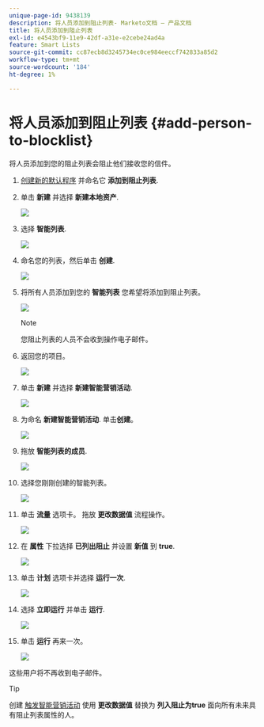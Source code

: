 ```yaml
---
unique-page-id: 9438139
description: 将人员添加到阻止列表- Marketo文档 — 产品文档
title: 将人员添加到阻止列表
exl-id: e4543bf9-11e9-42df-a31e-e2cebe24ad4a
feature: Smart Lists
source-git-commit: cc87ecb8d3245734ec0ce984eeccf742833a85d2
workflow-type: tm+mt
source-wordcount: '184'
ht-degree: 1%

---
```


# 将人员添加到阻止列表 {#add-person-to-blocklist}

将人员添加到您的阻止列表会阻止他们接收您的信件。

1. [创建新的默认程序](/help/marketo/product-docs/core-marketo-concepts/programs/creating-programs/create-a-program.md) 并命名它 **添加到阻止列表**.

1. 单击 **新建** 并选择 **新建本地资产**.

   ![](assets/add-person-to-blocklist-1.png)

1. 选择 **智能列表**.

   ![](assets/add-person-to-blocklist-2.png)

1. 命名您的列表，然后单击 **创建**.

   ![](assets/add-person-to-blocklist-3.png)

1. 将所有人员添加到您的 **智能列表** 您希望将添加到阻止列表。

   ![](assets/add-person-to-blocklist-4.png)

   >[!NOTE]
   >
   >您阻止列表的人员不会收到操作电子邮件。

1. 返回您的项目。

   ![](assets/add-person-to-blocklist-5.png)

1. 单击 **新建** 并选择 **新建智能营销活动**.

   ![](assets/add-person-to-blocklist-6.png)

1. 为命名 **新建智能营销活动**. 单击&#x200B;**创建**。

   ![](assets/add-person-to-blocklist-7.png)

1. 拖放 **智能列表的成员**.

   ![](assets/add-person-to-blocklist-8.png)

1. 选择您刚刚创建的智能列表。

   ![](assets/add-person-to-blocklist-9.png)

1. 单击 **流量** 选项卡。 拖放 **更改数据值** 流程操作。

   ![](assets/add-person-to-blocklist-10.png)

1. 在 **属性** 下拉选择 **已列出阻止** 并设置 **新值** 到 **true**.

   ![](assets/add-person-to-blocklist-11.png)

1. 单击 **计划** 选项卡并选择 **运行一次**.

   ![](assets/add-person-to-blocklist-12.png)

1. 选择 **立即运行** 并单击 **运行**.

   ![](assets/add-person-to-blocklist-13.png)

1. 单击 **运行** 再来一次。

   ![](assets/add-person-to-blocklist-14.png)

这些用户将不再收到电子邮件。

>[!TIP]
>
>创建 [触发智能营销活动](/help/marketo/product-docs/core-marketo-concepts/smart-campaigns/creating-a-smart-campaign/create-a-new-smart-campaign.md) 使用 **更改数据值** 替换为 **列入阻止为true** 面向所有未来具有阻止列表属性的人。
